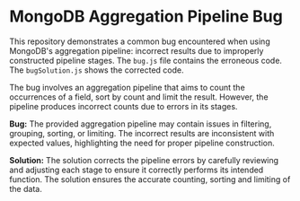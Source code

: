 # MongoDB Aggregation Pipeline Bug

This repository demonstrates a common bug encountered when using MongoDB's aggregation pipeline: incorrect results due to improperly constructed pipeline stages.  The `bug.js` file contains the erroneous code. The `bugSolution.js` shows the corrected code.

The bug involves an aggregation pipeline that aims to count the occurrences of a field, sort by count and limit the result. However, the pipeline produces incorrect counts due to errors in its stages.

**Bug:**  The provided aggregation pipeline may contain issues in filtering, grouping, sorting, or limiting.  The incorrect results are inconsistent with expected values, highlighting the need for proper pipeline construction.

**Solution:** The solution corrects the pipeline errors by carefully reviewing and adjusting each stage to ensure it correctly performs its intended function. The solution ensures the accurate counting, sorting and limiting of the data. 